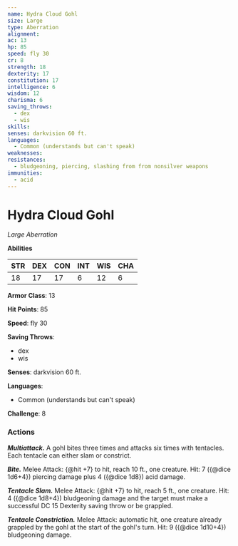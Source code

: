 ```yaml
---
name: Hydra Cloud Gohl
size: Large
type: Aberration
alignment: 
ac: 13
hp: 85
speed: fly 30
cr: 8
strength: 18
dexterity: 17
constitution: 17
intelligence: 6
wisdom: 12
charisma: 6
saving_throws:
  - dex
  - wis
skills:
senses: darkvision 60 ft.
languages:
  - Common (understands but can't speak)
weaknesses:
resistances:
  - bludgeoning, piercing, slashing from from nonsilver weapons
immunities:
  - acid
---
```


# Hydra Cloud Gohl

*Large Aberration*

**Abilities**

| STR | DEX | CON | INT | WIS | CHA |
| --- | --- | --- | --- | --- | --- |
| 18 | 17 | 17 | 6 | 12 | 6 |

**Armor Class**: 13

**Hit Points**: 85

**Speed**: fly 30

**Saving Throws**:
  - dex
  - wis

**Senses**: darkvision 60 ft.

**Languages**:
  - Common (understands but can't speak)

**Challenge**: 8

### Actions
***Multiattack.*** A gohl bites three times and attacks six times with tentacles. Each tentacle can either slam or constrict.

***Bite.*** Melee Attack: {@hit +7} to hit, reach 10 ft., one creature. Hit: 7 ({@dice 1d6+4}) piercing damage plus 4 ({@dice 1d8}) acid damage.

***Tentacle Slam.*** Melee Attack: {@hit +7} to hit, reach 5 ft., one creature. Hit: 4 ({@dice 1d8+4}) bludgeoning damage and the target must make a successful DC 15 Dexterity saving throw or be grappled.

***Tentacle Constriction.*** Melee Attack: automatic hit, one creature already grappled by the gohl at the start of the gohl's turn. Hit: 9 ({@dice 1d10+4}) bludgeoning damage.

